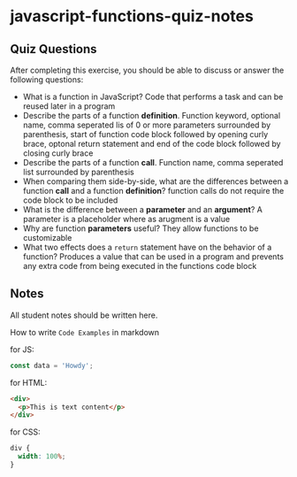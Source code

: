 # javascript-functions-quiz-notes

## Quiz Questions

After completing this exercise, you should be able to discuss or answer the following questions:

- What is a function in JavaScript?
  Code that performs a task and can be reused later in a program
- Describe the parts of a function **definition**.
  Function keyword, optional name, comma seperated lis of 0 or more parameters surrounded by parenthesis, start of function code block followed by opening curly brace, optonal return statement and end of the code block followed by closing curly brace
- Describe the parts of a function **call**.
  Function name, comma seperated list surrounded by parenthesis
- When comparing them side-by-side, what are the differences between a function **call** and a function **definition**?
  function calls do not require the code block to be included
- What is the difference between a **parameter** and an **argument**?
  A parameter is a placeholder where as arugment is a value
- Why are function **parameters** useful?
  They allow functions to be customizable
- What two effects does a `return` statement have on the behavior of a function?
  Produces a value that can be used in a program and prevents any extra code from being executed in the functions code block

## Notes

All student notes should be written here.

How to write `Code Examples` in markdown

for JS:

```javascript
const data = 'Howdy';
```

for HTML:

```html
<div>
  <p>This is text content</p>
</div>
```

for CSS:

```css
div {
  width: 100%;
}
```
